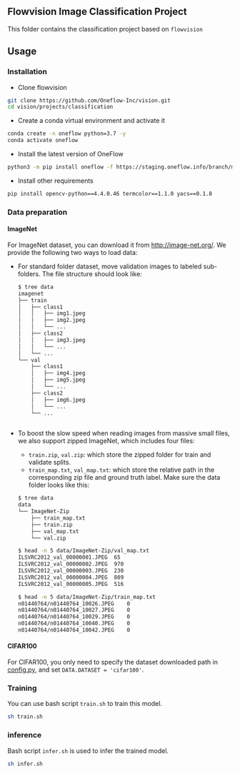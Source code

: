 ## Flowvision Image Classification Project
This folder contains the classification project based on `flowvision`

## Usage
### Installation
- Clone flowvision
```bash
git clone https://github.com/Oneflow-Inc/vision.git
cd vision/projects/classification
```

- Create a conda virtual environment and activate it
```bash
conda create -n oneflow python=3.7 -y
conda activate oneflow
```

- Install the latest version of OneFlow
```bash
python3 -m pip install oneflow -f https://staging.oneflow.info/branch/master/cu102
```

- Install other requirements
```bash
pip install opencv-python==4.4.0.46 termcolor==1.1.0 yacs==0.1.8
```



### Data preparation
#### ImageNet
For ImageNet dataset, you can download it from http://image-net.org/. We provide the following two ways to load data:

- For standard folder dataset, move validation images to labeled sub-folders. The file structure should look like:
  ```bash
  $ tree data
  imagenet
  ├── train
  │   ├── class1
  │   │   ├── img1.jpeg
  │   │   ├── img2.jpeg
  │   │   └── ...
  │   ├── class2
  │   │   ├── img3.jpeg
  │   │   └── ...
  │   └── ...
  └── val
      ├── class1
      │   ├── img4.jpeg
      │   ├── img5.jpeg
      │   └── ...
      ├── class2
      │   ├── img6.jpeg
      │   └── ...
      └── ...
 
  ```
- To boost the slow speed when reading images from massive small files, we also support zipped ImageNet, which includes
  four files:
    - `train.zip`, `val.zip`: which store the zipped folder for train and validate splits.
    - `train_map.txt`, `val_map.txt`: which store the relative path in the corresponding zip file and ground truth
      label. Make sure the data folder looks like this:

  ```bash
  $ tree data
  data
  └── ImageNet-Zip
      ├── train_map.txt
      ├── train.zip
      ├── val_map.txt
      └── val.zip
  
  $ head -n 5 data/ImageNet-Zip/val_map.txt
  ILSVRC2012_val_00000001.JPEG	65
  ILSVRC2012_val_00000002.JPEG	970
  ILSVRC2012_val_00000003.JPEG	230
  ILSVRC2012_val_00000004.JPEG	809
  ILSVRC2012_val_00000005.JPEG	516
  
  $ head -n 5 data/ImageNet-Zip/train_map.txt
  n01440764/n01440764_10026.JPEG	0
  n01440764/n01440764_10027.JPEG	0
  n01440764/n01440764_10029.JPEG	0
  n01440764/n01440764_10040.JPEG	0
  n01440764/n01440764_10042.JPEG	0
  ```

#### CIFAR100
For CIFAR100, you only need to specify the dataset downloaded path in [config.py](config.py), and set  `DATA.DATASET = 'cifar100'`.


### Training

You can use bash script `train.sh` to train this model.

```bash
sh train.sh
```

### inference

Bash script `infer.sh` is used to infer the trained model.

```bash
sh infer.sh
```



